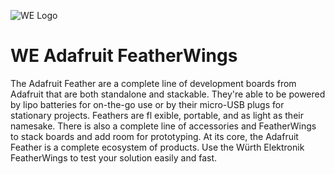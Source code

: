 ![WE Logo](../assets/Würth_Elektronik_Logo.svg.png)

# WE Adafruit FeatherWings

The Adafruit Feather are a complete line of development boards from Adafruit that are both standalone and stackable. They're able to be powered by lipo batteries for on-the-go use or by their micro-USB plugs for stationary projects. Feathers are fl exible, portable, and as light as their namesake. There is also a complete line of accessories and FeatherWings to stack boards and add room for prototyping. At its core, the Adafruit Feather is a complete ecosystem of products. Use the Würth Elektronik FeatherWings to test your solution easily 
and fast.

